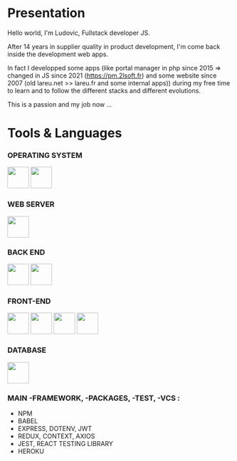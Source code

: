 # Presentation

Hello world, I'm Ludovic, Fullstack developer JS. 

After 14 years in supplier quality in product development, I'm come back inside the development web apps.

In fact I developped some apps (like portal manager in php since 2015 => changed in JS since 2021 (https://pm.2lsoft.fr) and some website since 2007 (old lareu.net >> lareu.fr and some internal apps)) during my free time to learn and to follow the different stacks and different evolutions. 

This is a passion and my job now ...

# Tools & Languages

### OPERATING SYSTEM 

<img width="48" src="https://cdn.jsdelivr.net/gh/devicons/devicon/icons/linux/linux-original.svg" /> <img width="48" src="https://cdn.jsdelivr.net/gh/devicons/devicon/icons/windows8/windows8-original.svg" />

### WEB SERVER 

<img width="48" src="https://cdn.jsdelivr.net/gh/devicons/devicon/icons/apache/apache-original.svg" />

### BACK END 

<img width="48" src="https://cdn.jsdelivr.net/gh/devicons/devicon/icons/php/php-original.svg" />  <img width="48" src="https://cdn.jsdelivr.net/gh/devicons/devicon/icons/nodejs/nodejs-original.svg" />

### FRONT-END 

<img width="48" src="https://cdn.jsdelivr.net/gh/devicons/devicon/icons/html5/html5-original.svg" />  <img width="48" src="https://cdn.jsdelivr.net/gh/devicons/devicon/icons/css3/css3-original.svg" />  <img width="48" src="https://cdn.jsdelivr.net/gh/devicons/devicon/icons/javascript/javascript-original.svg" />   <img width="48" src="https://cdn.jsdelivr.net/gh/devicons/devicon/icons/react/react-original.svg" />

### DATABASE 

<img width="48" src="https://cdn.jsdelivr.net/gh/devicons/devicon/icons/mysql/mysql-original-wordmark.svg" />

### MAIN -FRAMEWORK, -PACKAGES, -TEST, -VCS : 
- NPM
- BABEL
- EXPRESS, DOTENV, JWT
- REDUX, CONTEXT, AXIOS
- JEST, REACT TESTING LIBRARY
- HEROKU
